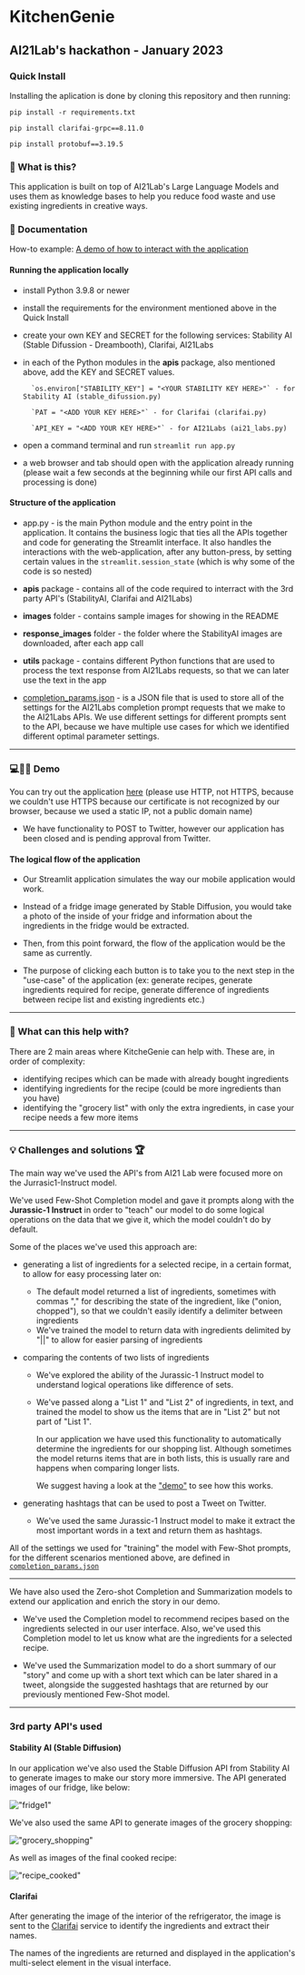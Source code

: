 # KitchenGenie

## AI21Lab's hackathon - January 2023

### Quick Install
Installing the aplication is done by cloning this repository and then running:

`pip install -r requirements.txt`

`pip install clarifai-grpc==8.11.0`

`pip install protobuf==3.19.5`

### 🤔 What is this?

This application is built on top of AI21Lab's Large Language Models and uses them as knowledge bases to help you reduce food waste and use existing ingredients in creative ways.

### 📖 Documentation

How-to example: [A demo of how to interact with the application](https://www.youtube.com/playlist?list=PLmbqa7kiU8F9fGVrEcKu9NY_RRYbwLHWv)

#### Running the application locally

- install Python 3.9.8 or newer
- install the requirements for the environment mentioned above in the Quick Install
- create your own KEY and SECRET for the following services: Stability AI (Stable Difussion - Dreambooth), Clarifai, AI21Labs
- in each of the Python modules in the **apis** package, also mentioned above, add the KEY and SECRET values.
        
        `os.environ["STABILITY_KEY"] = "<YOUR STABILITY KEY HERE>"` - for Stability AI (stable_difussion.py)
        
        `PAT = "<ADD YOUR KEY HERE>"` - for Clarifai (clarifai.py)
        
        `API_KEY = "<ADD YOUR KEY HERE>"` - for AI21Labs (ai21_labs.py)
        
- open a command terminal and run `streamlit run app.py`
- a web browser and tab should open with the application already running (please wait a few seconds at the beginning while our first API calls and processing is done)

#### Structure of the application

- app.py - is the main Python module and the entry point in the application. It contains the business logic that ties all the APIs together and code for generating the Streamlit interface. It also handles the interactions with the web-application, after any button-press, by setting certain values in the `streamlit.session_state` (which is why some of the code is so nested)

- **apis** package - contains all of the code required to interract with the 3rd party API's (StabilityAI, Clarifai and AI21Labs)
- **images** folder - contains sample images for showing in the README
- **response_images** folder - the folder where the StabilityAI images are downloaded, after each app call
- **utils** package - contains different Python functions that are used to process the text response from AI21Labs requests, so that we can later use the text in the app
- [completion_params.json](/apis/ai21labs/completion_params.json) - is a JSON file that is used to store all of the settings for the AI21Labs completion prompt requests that we make to the AI21Labs APIs. We use different settings for different prompts sent to the API, because we have multiple use cases for which we identified different optimal parameter settings.

----

### 💻👨‍💻 Demo

You can try out the application [here](http://34.136.12.178:8501/) (please use HTTP, not HTTPS, because we couldn't use HTTPS because our certificate is not recognized by our browser, because we used a static IP, not a public domain name)

- We have functionality to POST to Twitter, however our application has been closed and is pending approval from Twitter.

#### The logical flow of the application

- Our Streamlit application simulates the way our mobile application would work. 

- Instead of a fridge image generated by Stable Diffusion, you would take a photo of the inside of your fridge and information about the ingredients in the fridge would be extracted.

- Then, from this point forward, the flow of the application would be the same as currently.

- The purpose of clicking each button is to take you to the next step in the "use-case" of the application (ex: generate recipes, generate ingredients required for recipe, generate difference of ingredients between recipe list and existing ingredients etc.)

----

### 🚀 What can this help with?

There are 2 main areas where KitcheGenie can help with. These are, in order of complexity:

- identifying recipes which can be made with already bought ingredients
- identifying ingredients for the recipe (could be more ingredients than you have)
- identifying the "grocery list" with only the extra ingredients, in case your recipe needs a few more items

----

### 💡 Challenges and solutions 🏆

The main way we've used the API's from AI21 Lab were focused more on the Jurrasic1-Instruct model.

We've used Few-Shot Completion model and gave it prompts along with the **Jurassic-1 Instruct** in order to "teach" our model to do some logical operations on the data that we give it, which the model couldn't do by default.

Some of the places we've used this approach are:

- generating a list of ingredients for a selected recipe, in a certain format, to allow for easy processing later on:

    - The default model returned a list of ingredients, sometimes with commas "," for describing the state of the ingredient, like ("onion, chopped"), so that we couldn't easily identify a delimiter between ingredients
    - We've trained the model to return data with ingredients delimited by "||" to allow for easier parsing of ingredients

- comparing the contents of two lists of ingredients

    - We've explored the ability of the Jurassic-1 Instruct model to understand logical operations like difference of sets.
    - We've passed along a "List 1" and "List 2" of ingredients, in text, and trained the model to show us the items that are in "List 2" but not part of "List 1". 
    
        In our application we have used this functionality to automatically determine the ingredients for our shopping list. Although sometimes the model returns items that are in both lists, this is usually rare and happens when comparing longer lists.

        We suggest having a look at the ["demo"](https://www.youtube.com/playlist?list=PLmbqa7kiU8F9fGVrEcKu9NY_RRYbwLHWv) to see how this works.

- generating hashtags that can be used to post a Tweet on Twitter.

    - We've used the same Jurassic-1 Instruct model to make it extract the most important words in a text and return them as hashtags.

All of the settings we used for "training" the model with Few-Shot prompts, for the different scenarios mentioned above, are defined in [`completion_params.json`](apis\ai21labs\completion_params.json)

---

We have also used the Zero-shot Completion and Summarization models to extend our application and enrich the story in our demo.

- We've used the Completion model to recommend recipes based on the ingredients selected in our user interface. Also, we've used this Completion model to let us know what are the ingredients for a selected recipe.

- We've used the Summarization model to do a short summary of our "story" and come up with a short text which can be later shared in a tweet, alongside the suggested hashtags that are returned by our previously mentioned Few-Shot model.

----

### 3rd party API's used

#### Stability AI (Stable Diffusion)
In our application we've also used the Stable Diffusion API from Stability AI to generate images to make our story more immersive. The API generated images of our fridge, like below:

!["fridge1"](images/fridge_1.png)

We've also used the same API to generate images of the grocery shopping:

!["grocery_shopping"](response_images/lamagazin.png)

As well as images of the final cooked recipe:

!["recipe_cooked"](response_images/pasta.png)

#### Clarifai
After generating the image of the interior of the refrigerator, the image is sent to the [Clarifai](https://clarifai.com/) service to identify the ingredients and extract their names.

The names of the ingredients are returned and displayed in the application's multi-select element in the visual interface.
